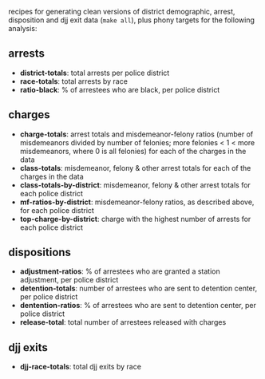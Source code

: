 recipes for generating clean versions of district demographic, arrest, disposition and djj exit data (`make all`), plus phony targets for the following analysis:

## arrests
* **district-totals**: total arrests per police district
* **race-totals**: total arrests by race
* **ratio-black**: % of arrestees who are black, per police district

## charges
* **charge-totals**: arrest totals and misdemeanor-felony ratios (number of misdemeanors divided by number of felonies; more felonies < 1 < more misdemeanors, where 0 is all felonies) for each of the charges in the data
* **class-totals**: misdemeanor, felony & other arrest totals for each of the charges in the data
* **class-totals-by-district**: misdemeanor, felony & other arrest totals for each police district
* **mf-ratios-by-district**: misdemeanor-felony ratios, as described above, for each police district
* **top-charge-by-district**: charge with the highest number of arrests for each police district

## dispositions
* **adjustment-ratios**: % of arrestees who are granted a station adjustment, per police district
* **detention-totals**: number of arrestees who are sent to detention center, per police district
* **dentention-ratios**: % of arrestees who are sent to detention center, per police district
* **release-total**: total number of arrestees released with charges
  
## djj exits
* **djj-race-totals**: total djj exits by race
